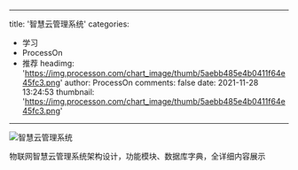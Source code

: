 
---
title: '智慧云管理系统'
categories: 
 - 学习
 - ProcessOn
 - 推荐
headimg: 'https://img.processon.com/chart_image/thumb/5aebb485e4b0411f64e45fc3.png'
author: ProcessOn
comments: false
date: 2021-11-28 13:24:53
thumbnail: 'https://img.processon.com/chart_image/thumb/5aebb485e4b0411f64e45fc3.png'
---

<div>   
<img class="thumb" alt="智慧云管理系统" src="https://img.processon.com/chart_image/thumb/5aebb485e4b0411f64e45fc3.png" referrerpolicy="no-referrer">
<p>物联网智慧云管理系统架构设计，功能模块、数据库字典，全详细内容展示</p>  
</div>
            